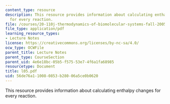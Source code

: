 ```yaml
---
content_type: resource
description: This resource provides information about calculating enthalpy changes
  for every reaction.
file: /courses/20-110j-thermodynamics-of-biomolecular-systems-fall-2005/56de76a110080853b28006a5ce0b0620_l05.pdf
file_type: application/pdf
learning_resource_types:
- Lecture Notes
license: https://creativecommons.org/licenses/by-nc-sa/4.0/
ocw_type: OCWFile
parent_title: Lecture Notes
parent_type: CourseSection
parent_uid: 4e6e18bc-05b5-f575-53e7-4f6a1fa68985
resourcetype: Document
title: l05.pdf
uid: 56de76a1-1008-0853-b280-06a5ce0b0620
---
```

This resource provides information about calculating enthalpy changes for every reaction.